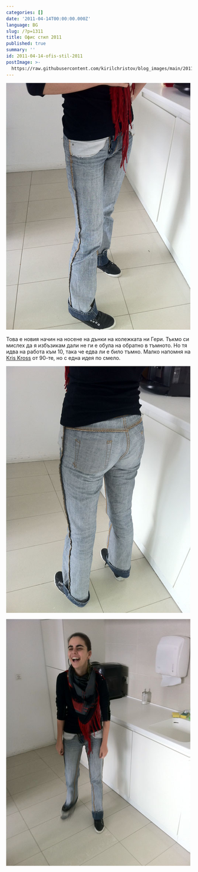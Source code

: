 ```yaml
---
categories: []
date: '2011-04-14T00:00:00.000Z'
language: BG
slug: /?p=1311
title: Офис стил 2011
published: true
summary: ''
id: 2011-04-14-ofis-stil-2011
postImage: >-
  https://raw.githubusercontent.com/kirilchristov/blog_images/main/2011/04/IMG_0747.jpg
---
```


![](https://raw.githubusercontent.com/kirilchristov/blog_images/main/2011/04/IMG_0747.jpg)

 Това е новия начин на носене на дънки на колежката ни Гери. Тъкмо си мислех да я избъзикам дали не ги е обула на обратно в тъмното. Но тя идва на работа към 10, така че едва ли е било тъмно. Малко напомня на [Kris Kross](http://en.wikipedia.org/wiki/Kris_Kross) от 90-те, но с една идея по смело. 

![](https://raw.githubusercontent.com/kirilchristov/blog_images/main/2011/04/IMG_0748.jpg)

 

![](https://raw.githubusercontent.com/kirilchristov/blog_images/main/2011/04/IMG_0749.jpg)
